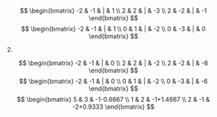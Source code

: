$$
\begin{bmatrix}
-2 & -1 & | & 1 \\
2 & 2 & | & -3 \\
2 & -2 & | & -1
\end{bmatrix}
$$
$$
\begin{bmatrix}
-2 & -1 & | & 1 \\
0 & 1 & | & -2 \\
0 & -3 & | & 0
\end{bmatrix}
$$

2. 
$$
\begin{bmatrix}
-2 & -1 & | & 0 \\
2 & 2 & | & -2 \\
2 & -2 & | & -6
\end{bmatrix}
$$
$$
\begin{bmatrix}
-2 & -1 & | & 0 \\
0 & 1 & | & -2 \\
0 & -3 & | & -6
\end{bmatrix}
$$
$$
\begin{bmatrix}
5 & 3 & -1-0.6667 \\
1 & 2 & -1+1.4667 \\
2 & -1 & -2+0.9333
\end{bmatrix}
$$
